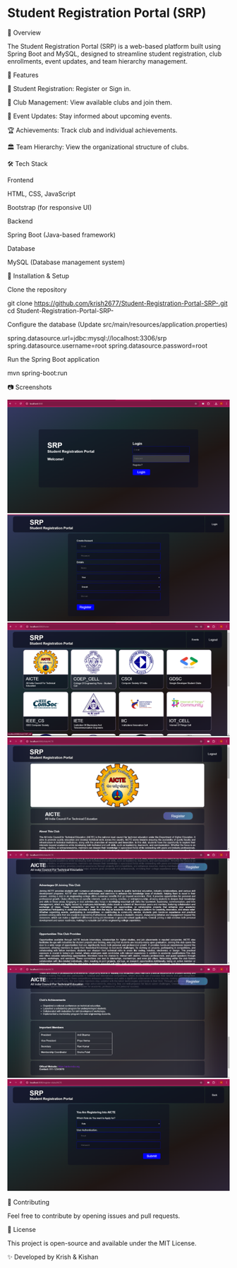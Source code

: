 # Student Registration Portal (SRP)

📌 Overview

The Student Registration Portal (SRP) is a web-based platform built using Spring Boot and MySQL, designed to streamline student registration, club enrollments, event updates, and team hierarchy management.

🚀 Features

📝 Student Registration: Register or Sign in.

🏫 Club Management: View available clubs and join them.

📅 Event Updates: Stay informed about upcoming events.

🏆 Achievements: Track club and individual achievements.

🏛 Team Hierarchy: View the organizational structure of clubs.

🛠 Tech Stack

Frontend

HTML, CSS, JavaScript

Bootstrap (for responsive UI)

Backend

Spring Boot (Java-based framework)

Database

MySQL (Database management system)


🔧 Installation & Setup

Clone the repository

git clone https://github.com/krish2677/Student-Registration-Portal-SRP-.git
cd Student-Registration-Portal-SRP-

Configure the database (Update src/main/resources/application.properties)

spring.datasource.url=jdbc:mysql://localhost:3306/srp
spring.datasource.username=root
spring.datasource.password=root

Run the Spring Boot application

mvn spring-boot:run

📷 Screenshots

![LOGIN PAGE](image/1.png)
![REGISTRATION PAGE](image/2.png)
![HOME PAGE](image/3.png)
![CLUB PAGE](image/4.png)
![CLUB PAGE](image/5.png)
![CLUB PAGE](image/6.png)
![REGISTRATION FOR CLUB PAGE](image/7.png)





📌 Contributing

Feel free to contribute by opening issues and pull requests.

📜 License

This project is open-source and available under the MIT License.

✨ Developed by Krish & Kishan

